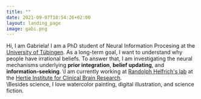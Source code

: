 ```yaml
---
title: ""
date: 2021-09-07T18:54:26+02:00
layout: landing_page
image: gabi.png
---
```

Hi, I am Gabriela! I am a PhD student of Neural Information Procesing at the <a href='https://www.neuroschool-tuebingen.de/'>University of Tübingen</a>.
As a long-term goal, I want to understand why people have irrational beliefs. 
To answer that, I am investigating the neural mechanisms underlying **prior integration**, **belief updating**, and **information-seeking**.
\I am currently working at <a href='https://helfrich-lab.com/'>Randolph Helfrich's lab</a> at the <a href='https://www.hih-tuebingen.de/en/'>Hertie Institute for Clinical Brain Research</a>.<br>
\Besides science, I love watercolor painting, digital illustration, and science fiction.
 
